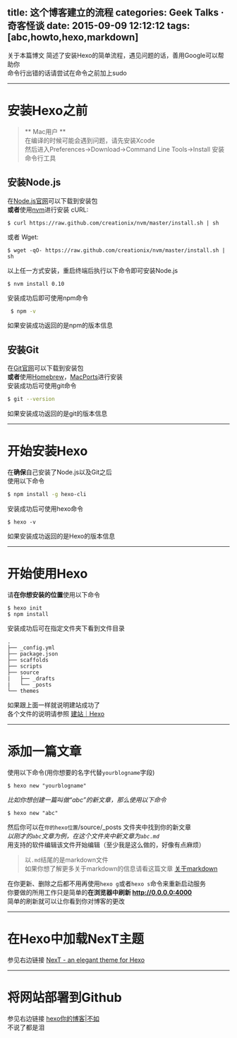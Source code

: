 title: 这个博客建立的流程
categories: Geek Talks · 奇客怪谈
date: 2015-09-09 12:12:12
tags: [abc,howto,hexo,markdown]
---

关于本篇博文
简述了安装Hexo的简单流程，遇见问题的话，善用Google可以帮助你  
命令行出错的话请尝试在命令之前加上sudo  
  
<!--more-->
***
# 安装Hexo之前
> ** Mac用户 **   
> 在编译的时候可能会遇到问题，请先安装Xcode  
> 然后进入Preferences->Download->Command Line Tools->Install 安装命令行工具  

## 安装Node.js
在[Node.js官网](http://nodejs.org)可以下载到安装包  
**或者**使用[nvm](https://github.com/creationix/nvm)进行安装
cURL:  
```  
$ curl https://raw.github.com/creationix/nvm/master/install.sh | sh  
```  
或者 Wget:  
```  
$ wget -qO- https://raw.github.com/creationix/nvm/master/install.sh | sh
```  
以上任一方式安装，重启终端后执行以下命令即可安装Node.js  
```  
$ nvm install 0.10  
```   
安装成功后即可使用npm命令  
``` bash
 $ npm -v
 ```  
如果安装成功返回的是npm的版本信息  
## 安装Git
在[Git官网](http://git-scm.com)可以下载到安装包  
**或者**使用[Homebrew](http://mxcl.github.com/homebrew/)，[MacPorts](http://www.macports.org/)进行安装  
安装成功后可使用git命令  
``` bash
$ git --version
```  
如果安装成功返回的是git的版本信息  

***
# 开始安装Hexo
在**确保**自己安装了Node.js以及Git之后  
使用以下命令   
``` bash 
$ npm install -g hexo-cli
```  
安装成功后可使用hexo命令  
```  
$ hexo -v   
```  
如果安装成功返回的是Hexo的版本信息  
***  
# 开始使用Hexo 
请**在你想安装的位置**使用以下命令
```  
$ hexo init 
$ npm install  
```  
安装成功后可在指定文件夹下看到文件目录  
```  
.  
├── _config.yml  
├── package.json  
├── scaffolds  
├── scripts  
├── source  
|   ├── _drafts  
|   └── _posts  
└── themes  
```  
如果跟上面一样就说明建站成功了  
各个文件的说明请参照 [建站｜Hexo](https://hexo.io/zh-cn/docs/setup.html)  
***
# 添加一篇文章  
使用以下命令(用你想要的名字代替`yourblogname`字段)  
```  
$ hexo new "yourblogname"  
```  
*比如你想创建一篇叫做“abc”的新文章，那么使用以下命令*    
```  
$ hexo new "abc"  
```  
然后你可以在`你的hexo位置`/source/_posts 文件夹中找到你的新文章  
*以刚才的`abc`文章为例，在这个文件夹中新文章为`abc.md`*    
用支持的软件编辑该文件开始编辑（至少我是这么做的，好像有点麻烦）  
> 以`.md`结尾的是markdown文件  
> 如果你想了解更多关于markdown的信息请看这篇文章  [关于markdown](/2015/09/10/关于markdown/)  
   
在你更新、删除之后都不用再使用`hexo g`或者`hexo s`命令来重新启动服务  
你要做的所用工作只是简单的**在浏览器中刷新 <http://0.0.0.0:4000>**   
简单的刷新就可以让你看到你对博客的更改
***
# 在Hexo中加载NexT主题  
参见右边链接  [NexT - an elegant theme for Hexo](http://theme-next.iissnan.com)  
***  
# 将网站部署到Github
参见右边链接  [hexo你的博客|不如](http://ibruce.info/2013/11/22/hexo-your-blog/)  
不说了都是泪  




